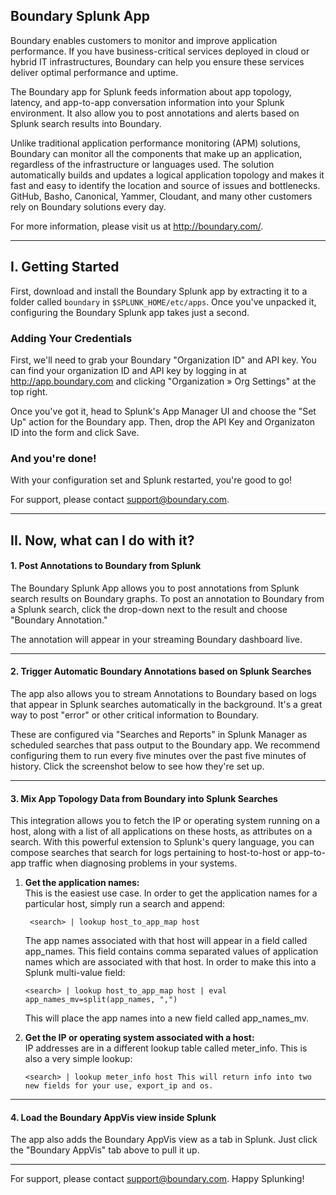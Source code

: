 ## Boundary Splunk App

Boundary enables customers to monitor and improve application performance. If you have business-critical services deployed in cloud or hybrid IT infrastructures, Boundary can help you ensure these services deliver optimal performance and uptime.

The Boundary app for Splunk feeds information about app topology, latency, and app-to-app conversation information into your Splunk environment. It also allow you to post annotations and alerts based on Splunk search results into Boundary.

Unlike traditional application performance monitoring (APM) solutions, Boundary can monitor all the components that make up an application, regardless of the infrastructure or languages used. The solution automatically builds and updates a logical application topology and makes it fast and easy to identify the location and source of issues and bottlenecks. GitHub, Basho, Canonical, Yammer, Cloudant, and many other customers rely on Boundary solutions every day.

For more information, please visit us at http://boundary.com/.

* * *


## I. Getting Started

First, download and install the Boundary Splunk app by extracting it to a folder called `boundary` in `$SPLUNK_HOME/etc/apps`. Once you've unpacked it, configuring the Boundary Splunk app takes just a second.

### Adding Your Credentials

First, we'll need to grab your Boundary "Organization ID" and API key. You can find your organization ID and API key by logging in at http://app.boundary.com and clicking "Organization » Org Settings" at the top right.

Once you've got it, head to Splunk's App Manager UI and choose the "Set Up" action for the Boundary app. Then, drop the API Key and Organizaton ID into the form and click Save.


### And you're done!

With your configuration set and Splunk restarted, you're good to go!

For support, please contact support@boundary.com.

 

* * *

 

## II. Now, what can I do with it?

#### 1. Post Annotations to Boundary from Splunk

The Boundary Splunk App allows you to post annotations from Splunk search results on Boundary graphs. To post an annotation to Boundary from a Splunk search, click the drop-down next to the result and choose "Boundary Annotation."

The annotation will appear in your streaming Boundary dashboard live.


* * *

 

#### 2. Trigger Automatic Boundary Annotations based on Splunk Searches

The app also allows you to stream Annotations to Boundary based on logs that appear in Splunk searches automatically in the background. It's a great way to post "error" or other critical information to Boundary.

These are configured via "Searches and Reports" in Splunk Manager as scheduled searches that pass output to the Boundary app. We recommend configuring them to run every five minutes over the past five minutes of history. Click the screenshot below to see how they're set up.
 

* * *

 

#### 3. Mix App Topology Data from Boundary into Splunk Searches

This integration allows you to fetch the IP or operating system running on a host, along with a list of all applications on these hosts, as attributes on a search. With this powerful extension to Splunk's query language, you can compose searches that search for logs pertaining to host-to-host or app-to-app traffic when diagnosing problems in your systems.

1.  **Get the application names:**  
    This is the easiest use case. In order to get the application names for a particular host, simply run a search and append: 

         <search> | lookup host_to_app_map host
    
      
    The app names associated with that host will appear in a field called app_names. This field contains comma separated values of application names which are associated with that host. In order to make this into a Splunk multi-value field:  
      
        <search> | lookup host_to_app_map host | eval app_names_mv=split(app_names, ",")
    
      
    This will place the app names into a new field called app\_names\_mv.  
      
    
2.  **Get the IP or operating system associated with a host:**  
    IP addresses are in a different lookup table called meter_info. This is also a very simple lookup:  

        <search> | lookup meter_info host This will return info into two new fields for your use, export_ip and os.

* * *


#### 4. Load the Boundary AppVis view inside Splunk

The app also adds the Boundary AppVis view as a tab in Splunk. Just click the "Boundary AppVis" tab above to pull it up.
 

* * *

For support, please contact support@boundary.com. Happy Splunking!

